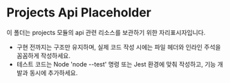 # Projects Api Placeholder

이 폴더는 projects 모듈의 api 관련 리소스를 보관하기 위한 자리표시자입니다.
- 구현 전까지는 구조만 유지하며, 실제 코드 작성 시에는 파일 헤더와 인라인 주석을 꼼꼼하게 작성하세요.
- 테스트 코드는 Node 'node --test' 명령 또는 Jest 환경에 맞춰 작성하고, 기능 개발과 동시에 추가하세요.
